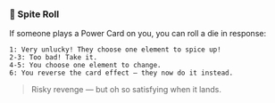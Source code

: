 ### 🎲 Spite Roll

If someone plays a Power Card on you, you can roll a die in response:

    1: Very unlucky! They choose one element to spice up!
    2-3: Too bad! Take it.
    4-5: You choose one element to change.
    6: You reverse the card effect — they now do it instead.

> Risky revenge — but oh so satisfying when it lands.